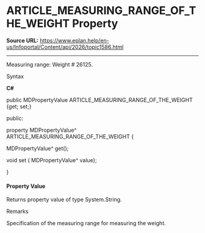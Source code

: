# ARTICLE_MEASURING_RANGE_OF_THE_WEIGHT Property

**Source URL:** https://www.eplan.help/en-us/Infoportal/Content/api/2026/topic1586.html

---

Measuring range: Weight # 26125.

Syntax

**C#**



public MDPropertyValue ARTICLE_MEASURING_RANGE_OF_THE_WEIGHT {get; set;}

public:

property MDPropertyValue^ ARTICLE_MEASURING_RANGE_OF_THE_WEIGHT {

   MDPropertyValue^ get();

   void set (    MDPropertyValue^ value);

}


#### Property Value

Returns property value of type System.String.

Remarks

Specification of the measuring range for measuring the weight.
